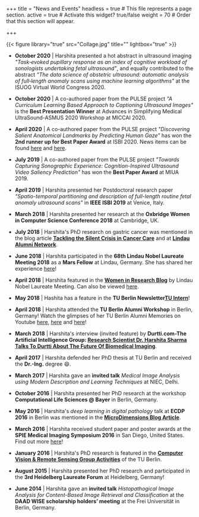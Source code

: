 +++
title = "News and Events"
headless = true  # This file represents a page section.
active = true  # Activate this widget? true/false
weight = 70  # Order that this section will appear.

+++

{{< figure library="true" src="Collage.jpg" title="" lightbox="true" >}}

* __October 2020__ | Harshita presented a hot abstract in ultrasound imaging *"Task‐evoked pupillary response as an index of cognitive workload of sonologists undertaking fetal ultrasound"*, and equally contributed to the abstract *"The data science of obstetric ultrasound: automatic analysis of full‐length anomaly scans using machine learning algorithms"* at the ISUOG Virtual World Congress 2020. 

* __October 2020__ | A co-authored paper from the PULSE project *"A Curriculum Learning Based Approach to Captioning Ultrasound Images"* is the __Best Presentation Winner__ at Advances in Simplifying Medical UltraSound-ASMUS 2020 Workshop at MICCAI 2020.

* __April 2020__ | A co-authored paper from the PULSE project *"Discovering Salient Anatomical Landmarks by Predicting Human Gaze"* has won the __2nd runner up for Best Paper Award__ at ISBI 2020. News items can be found [here](http://www.ibme.ox.ac.uk/news-events/news/dphil-student-gains-2nd-place-in-ieee-isbi-2020-best-paper-award) and [here](https://eng.ox.ac.uk/news/dphil-student-gains-2nd-place-in-ieee-isbi-2020-best-paper-award/).

* __July 2019__ | A co-authored paper from the PULSE project *"Towards Capturing Sonographic Experience: Cognition-Inspired Ultrasound Video Saliency Prediction"* has won the __Best Paper Award__ at MIUA 2019.

* __April 2019__ | Harshita presented her Postdoctoral research paper *"Spatio-temporal partitioning and description of full-length routine fetal anomaly ultrasound scans"* in __IEEE ISBI 2019__ at Venice, Italy.

* __March 2018__ | Harshita presented her research at the __Oxbridge Women in Computer Science Conference 2018__ at Cambridge, UK.

* __July 2018__ | Harshita's PhD research on gastric cancer was mentioned in the blog article __[Tackling the Silent Crisis in Cancer Care](https://www.lindau-nobel.org/blog-tackling-the-silent-crisis-in-cancer-care-with-innovation/)__ and at __[Lindau Alumni Network](https://www.lindau-alumni-network.org/news/91410)__.

* __June 2018__ | Harshita participated in the __68th Lindau Nobel Laureate Meeting 2018__ as a __Mars Fellow__ at Lindau, Germany. She has shared her experience [here](https://www.lindau-nobel.org/blog-young-scientists-report-about-lino18/)!

* __April 2018__ | Harshita featured in the __[Women in Research Blog](https://www.lindau-nobel.org/blog-women-in-research-at-lino18-harshita-sharma-from-india/)__ by Lindau Nobel Laureate Meeting. Can also be viewed [here](https://womeninresearchblog.wordpress.com/2018/06/20/harshita-india/).

*  __May 2018__ | Hashita has a feature in the __TU Berlin Newsletter[TU Intern](http://archiv.pressestelle.tu-berlin.de/tui/18mai/#12)__!

* __April 2018__ | Harshita attended the __TU Berlin Alumni Workshop__ in Berlin, Germany! Watch the glimpses of her TU Berlin Alumni Memories on Youtube [here](https://www.youtube.com/watch?v=D7yekbLkCTg), [here](https://www.youtube.com/watch?v=zhbx66737q0) and [here](https://www.youtube.com/watch?v=0R_ngxr-kUU)!

* __March 2018__ | Harshita's interview (invited feature) by __Durtti.com-The Artificial Intelligence Group: [Research Scientist Dr. Harshita Sharma Talks To Durtti About The Future Of Biomedical Imaging](http://www.durtti.com/research-scientist-dr-harshita-sharma-talks-durtti-future-biomedical-imaging/)__.

* __April 2017__ | Harshita defended her PhD thesis at TU Berlin and received the __Dr.-Ing.__ degree :smile:.

* __March 2017__ | Harshita gave an __invited talk__ *Medical Image Analysis using Modern Description and Learning Techniques* at NIEC, Delhi.

* __October 2016__ | Harshita presented her PhD research at the workshop __Computational Life Sciences @ Bayer__ in Berlin, Germany.

* __May 2016__ | Harshita's *deep learning in digital pathology* talk at __ECDP 2016__ in Berlin was mentioned in the __[MicroDimensions Blog Article](https://micro-dimensions.com/blog/2016/7/28/berlin-calling-what-was-going-on-at-ecdp-2016)__. 

* __March 2016__ | Harshita received student paper and poster awards at the __SPIE Medical Imaging Symposium 2016__ in San Diego, United States. Find out more [here](http://spie.org/about-spie/press-room/event-news-details/spie-medical-imaging-2016-news-and-photos)!

* __January 2016__ | Harshita's PhD research is featured in the __[Computer Vision & Remote Sensing Group Activities](http://www.cv.tu-berlin.de/menue/aktivitaeten/mitarbeiter_praesentieren_ihre_arbeiten/harshita_sharma/)__ of the TU Berlin.

* __August 2015__ | Harshita presented her PhD research and participated in the __3rd Heidelberg Laureate Forum__ at Heidelberg, Germany!

* __June 2014__ | Harshita gave an __invited talk__ *Histopathogical Image Analysis for Content-Based Image Retrieval and Classification* at the __DAAD WISE scholarship holders’ meeting__ at the Frei Universität in Berlin, Germany. 


